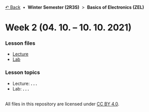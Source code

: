 [&#8630; Back](../) &nbsp;&#8226;&nbsp; **Winter Semester (2R3S)** &nbsp;>&nbsp; **Basics of Electronics (ZEL)**


# Week 2 (04. 10. – 10. 10. 2021)


### Lesson files

- [Lecture](./01_Lecture)
- [Lab](./02_Lab)


### Lesson topics

- Lecture: **. . .**
- Lab: **. . .**


<br/>All files in this repository are licensed under [CC BY 4.0](http://creativecommons.org/licenses/by/4.0/).
